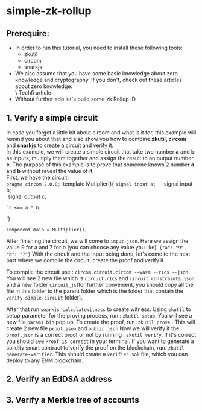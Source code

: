 # simple-zk-rollup


## Prerequire:
- In order to run this tutorial, you need to install these following tools:
  * zkutil 
  * circom
  * snarkjs
- We also assume that you have some basic knowledge about zero knowledge and cryptography. If you don't, check out these articles about zero knowledge:  
 \\ Techfi article  
- Without further ado let's build some zk Rollup :D  
## 1. Verify a simple circuit  
  In case you forgot a little bit about circom and what is it for, this example will remind you about that and also show you how to combine **zkutil, circom** and **snarkjs** to create a circuit and verify it.  
  In this example, we will create a simple circuit that take two number **a** and **b** as inputs, multiply them together and assign the result to an output number **c**. The purpose of this example is to prove that someone knows 2 number **a** and **b** without reveal the value of it.  
  First, we have the circuit:   
  `pragma circom 2.0.0;
  `template Mutiplier(){
    `signal input a;  
    `signal input b;  
    `signal output c;  
    
    `c <== a * b;  
  `}
  
  `component main = Multiplier();`

  After finishing the circuit, we will come to `input.json`. Here we assign the value 9 for a and 7 for b (you can choose any value you like).
  `{"a": "9", "b": "7"}`
  With the circuit and the input being done, let's come to the next part where we compile the circuit, create the proof and verify it.
  
  To compile the circuit use : 
  `circom circuit.circom --wasm --r1cs --json`
  You will see 2 new file which is `circuit.r1cs` and `circuit_constraints.json` and a new folder `circuit_js`(for further convenient, you should copy all the file in this folder to the parent folder which is the folder that contain the `verify-simple-circuit` folder).
  
  After that run `snarkjs calculatewitness` to create witness.
  Using `zkutil` to setup parameter for the proving process, run : `zkutil setup`. You will see a new file `params.bin` pop up.
  To create the proof, run :`zkutil prove` . This will create 2 new file `proof.json` and `public.json` 
  Now we will verify if the `proof.json` is a correct proof or not by running : `zkutil verify`. If it's correct you should see `Proof is correct` in your terminal.
   If you want to generate a solidity smart contract to verify the proof on the blockchain, run. `zkutil generate-verifier`. This should create a `verifier.sol` file, which you can deploy to any EVM blockchain.
  
## 2. Verify an EdDSA address

## 3. Verify a Merkle tree of accounts

